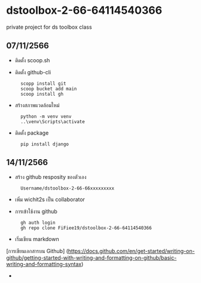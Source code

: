 # dstoolbox-2-66-64114540366
private project for ds toolbox class

## 07/11/2566

- ติดตั้ง scoop.sh

- ติดตั้ง github-cli

        scopp install git   
        scoop bucket add main
        scoop install gh

- สร้างสภาพแวดล้อมใหม่

        python -m venv venv
        ..\venv\Scripts\activate

- ติดตั้ง package

        pip install django

## 14/11/2566
- สร้าง github resposity ของตัวเอง

        Username/dstoolbox-2-66-66xxxxxxxxx

- เพิ่ม wichit2s เป็น collaborator

- การเข้าใช้งาน github

        gh auth login
        gh repo clone FiFiee19/dstoolbox-2-66-64114540366

- เริ่มเขียน markdown

[การเขียนเอกสารบน Github]
(https://docs.github.com/en/get-started/writing-on-github/getting-started-with-writing-and-formatting-on-github/basic-writing-and-formatting-syntax)

- 
